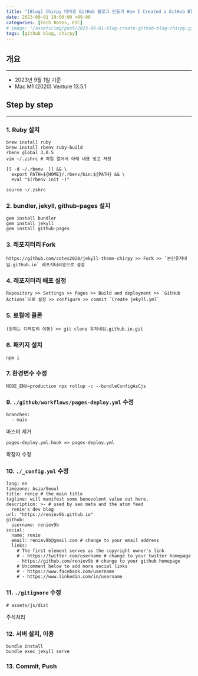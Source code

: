 ```yaml
---
title: "[Blog] Chirpy 테마로 GitHub 블로그 만들기 How I Created a GitHub Blog with Chirpy Theme"
date: 2023-09-01 19:00:00 +09:00
categories: [Tech Notes, ETC]
# image: "/assets/img/post/2023-09-01-blog-create-github-blog-chirpy.gif"
tags: [github blog, chirpy]
---
```


## 개요

---

- 2023년 9월 1일 기준
- Mac M1 (2020) Venture 13.5.1

## Step by step

---

### 1. Ruby 설치

```
brew install ruby
brew install rbenv ruby-build
rbenv global 3.0.5
vim ~/.zshrc # 파일 열어서 아래 내용 넣고 저장

[[ -d ~/.rbenv  ]] && \
  export PATH=${HOME}/.rbenv/bin:${PATH} && \
  eval "$(rbenv init -)"

source ~/.zshrc
```

### 2. bundler, jekyll, github-pages 설치

```
gem install bundler
gem install jekyll
gem install github-pages
```

### 3. 레포지터리 Fork

```
https://github.com/cotes2020/jekyll-theme-chirpy >> Fork >> `본인유저네임.github.io` 레포지터리명으로 설정
```

### 4. 레포지터리 배포 설정

```
Repository >> Settings >> Pages >> Build and deployment >> `GitHub Actions`으로 설정 >> configure >> commit `Create jekyll.yml`
```

### 5. 로컬에 클론

```
(원하는 디렉토리 이동) >> git clone 유저네임.github.io.git
```

### 6. 패키지 설치

```
npm i
```

### 7. 환경변수 수정

```
NODE_ENV=production npx rollup -c --bundleConfigAsCjs
```

### 9. `./github/workflows/pages-deploy.yml` 수정

```
branches:
  - main
```

마스터 제거

```
pages-deploy.yml.hook => pages-deploy.yml
```

확장자 수정

### 10. `./_config.yml` 수정

```
lang: en
timezone: Asia/Seoul
title: renie # the main title
tagline: will manifest some benevolent value out here.
description: >- # used by seo meta and the atom feed
  renie's dev blog
url: "https://reniev9b.github.io"
github:
  username: reniev9b
social:
  name: renie
  email: reniev9b@gmail.com # change to your email address
  links:
    # The first element serves as the copyright owner's link
    # - https://twitter.com/username # change to your twitter homepage
    - https://github.com/reniev9b # change to your github homepage
    # Uncomment below to add more social links
    # - https://www.facebook.com/username
    # - https://www.linkedin.com/in/username
```

### 11. `./gitignore` 수정

```
# assets/js/dist
```

주석처리

### 12. 서버 설치, 이용

```
bundle install
bundle exec jekyll serve
```

### 13. Commit, Push
